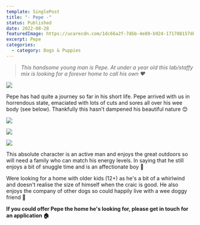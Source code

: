 ```yaml
---
template: SinglePost
title: "- Pepe -"
status: Published
date: 2022-08-28
featuredImage: https://ucarecdn.com/1dc66a2f-7dbb-4e89-b924-171788157d80/-/crop/539x447/0,0/-/preview/
excerpt: Pepe
categories:
  - category: Dogs & Puppies
---
```

> *This handsome young man is Pepe. At under a year old this lab/staffy mix is looking for a forever home to call his own ❤️*

![](https://ucarecdn.com/0df1be03-4eb4-41f6-9a29-dafdda6f1f31/)

Pepe has had quite a journey so far in his short life. Pepe arrived with us in horrendous state, emaciated with lots of cuts and sores all over his wee body (see below). Thankfully this hasn’t dampened his beautiful nature 😊

![](https://ucarecdn.com/b0e258bf-6fa4-4fad-a7d6-4b2af9d8200c/)

![](https://ucarecdn.com/5dbf0131-d942-4e8c-ba30-7123616558a1/)

![](https://ucarecdn.com/a49269f0-f1cd-4426-a9bf-c80792c354b3/)

This absolute character is an active man and enjoys the great outdoors so will need a family who can match his energy levels. In saying that he still enjoys a bit of snuggle time and is an affectionate boy 🤗 

Were looking for a home with older kids (12+) as he's a bit of a whirlwind and doesn't realise the size of himself when the craic is good. He also enjoys the company of other dogs so could happily live with a wee doggy friend 🐶 

**If you could offer Pepe the home he's looking for, please get in touch for an application 🏠**